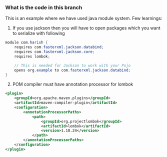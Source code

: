 ### What is the code in this branch

This is an example where we have used java module system. Few learnings:

1. If you use jackson then you will have to open packages which you want to serialize with following

```java
module com.harish {
    requires com.fasterxml.jackson.databind;
    requires com.fasterxml.jackson.core;
    requires lombok;

    // This is needed for Jackson to work with your Pojo
    opens org.example to com.fasterxml.jackson.databind;
}
```

2. POM compiler must have annotation processor for lombok
```xml
<plugin>
    <groupId>org.apache.maven.plugins</groupId>
    <artifactId>maven-compiler-plugin</artifactId>
    <configuration>
        <annotationProcessorPaths>
            <path>
                <groupId>org.projectlombok</groupId>
                <artifactId>lombok</artifactId>
                <version>1.18.24</version>
            </path>
        </annotationProcessorPaths>
    </configuration>
</plugin>
```

